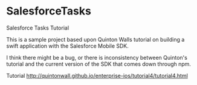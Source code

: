 # SalesforceTasks
Salesforce Tasks Tutorial

This is a sample project based upon Quinton Walls tutorial on building a swift application with the Salesforce Mobile SDK.

I think there might be a bug, or there is inconsistency between Quinton's tutorial and the current version of the SDK that comes down
through npm.

Tutorial
http://quintonwall.github.io/enterprise-ios/tutorial4/tutorial4.html


